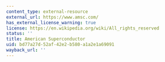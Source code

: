 ```yaml
---
content_type: external-resource
external_url: https://www.amsc.com/
has_external_license_warning: true
license: https://en.wikipedia.org/wiki/All_rights_reserved
status: ''
title: American Superconductor
uid: bd77a27d-52af-42e2-b580-a1a2e1a69091
wayback_url: ''
---
```

